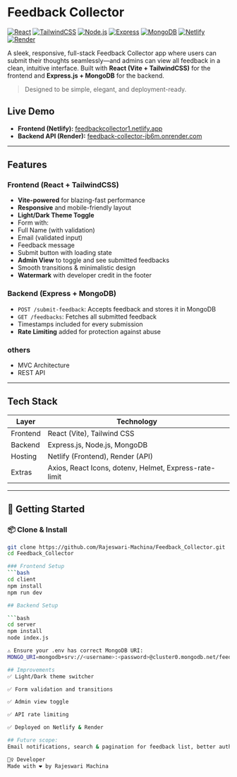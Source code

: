 #  Feedback Collector
[![React](https://img.shields.io/badge/Frontend-React-blue?logo=react)](https://reactjs.org/)
[![TailwindCSS](https://img.shields.io/badge/Styled_with-TailwindCSS-38bdf8?logo=tailwindcss)](https://tailwindcss.com/)
[![Node.js](https://img.shields.io/badge/Backend-Node.js-green?logo=node.js)](https://nodejs.org/)
[![Express](https://img.shields.io/badge/API-Express.js-black?logo=express)](https://expressjs.com/)
[![MongoDB](https://img.shields.io/badge/Database-MongoDB-4ea94b?logo=mongodb)](https://mongodb.com/)
[![Netlify](https://img.shields.io/badge/Hosted_on-Netlify-00C7B7?logo=netlify)](https://netlify.com/)
[![Render](https://img.shields.io/badge/API_Hosted_on-Render-46e3b7?logo=render)](https://render.com/)

A sleek, responsive, full-stack Feedback Collector app where users can submit their thoughts seamlessly—and admins can view all feedback in a clean, intuitive interface. Built with **React (Vite + TailwindCSS)** for the frontend and **Express.js + MongoDB** for the backend.

>  Designed to be simple, elegant, and deployment-ready.

##  Live Demo

- **Frontend (Netlify):** [feedbackcollector1.netlify.app](https://feedbackcollector1.netlify.app/)
- **Backend API (Render):** [feedback-collector-jb6m.onrender.com](https://feedback-collector-jb6m.onrender.com/)

---

##  Features

###  Frontend (React + TailwindCSS)
-  **Vite-powered** for blazing-fast performance
-  **Responsive** and mobile-friendly layout
-  **Light/Dark Theme Toggle**
-  Form with:
  - Full Name (with validation)
  - Email (validated input)
  - Feedback message
  - Submit button with loading state
- **Admin View** to toggle and see submitted feedbacks
-  Smooth transitions & minimalistic design
- **Watermark** with developer credit in the footer

###  Backend (Express + MongoDB)
-  `POST /submit-feedback`: Accepts feedback and stores it in MongoDB
-  `GET /feedbacks`: Fetches all submitted feedback
-  Timestamps included for every submission
-  **Rate Limiting** added for protection against abuse
### others
- MVC Architecture
- REST API

---

##  Tech Stack

| Layer       | Technology                     |
|------------|---------------------------------|
| Frontend   | React (Vite), Tailwind CSS      |
| Backend    | Express.js, Node.js, MongoDB    |
| Hosting    | Netlify (Frontend), Render (API)|
| Extras     | Axios, React Icons, dotenv, Helmet, Express-rate-limit |

---

## 🚀 Getting Started

### 📦 Clone & Install
```bash
git clone https://github.com/Rajeswari-Machina/Feedback_Collector.git
cd Feedback_Collector

### Frontend Setup
```bash
cd client
npm install
npm run dev

## Backend Setup

```bash
cd server
npm install
node index.js

⚠️ Ensure your .env has correct MongoDB URI:
MONGO_URI=mongodb+srv://<username>:<password>@cluster0.mongodb.net/feedbackCollector?retryWrites=true&w=majority

## Improvements
✅ Light/Dark theme switcher

✅ Form validation and transitions

✅ Admin view toggle

✅ API rate limiting

✅ Deployed on Netlify & Render

## Future scope:
Email notifications, search & pagination for feedback list, better auth for admin panel

🙋‍♀️ Developer
Made with ❤️ by Rajeswari Machina


